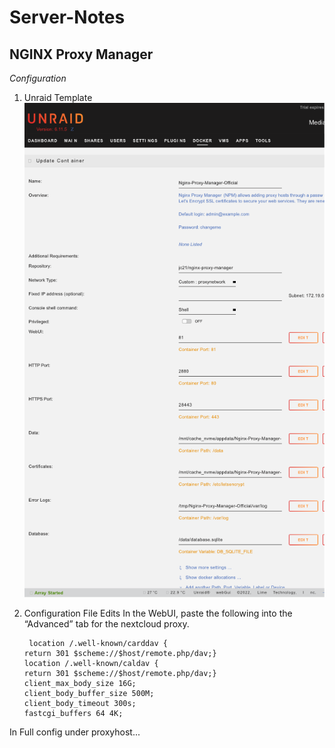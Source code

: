 # Server-Notes
## NGINX Proxy Manager

*Configuration*

 1. Unraid Template ![Unraid Settings](https://github.com/ShyViolets/Server-Notes/blob/main/nginx_template_settings.png?raw=true)
 2. Configuration File Edits
In the WebUI, paste the following into the “Advanced” tab for the nextcloud proxy.

         location /.well-known/carddav {    
        return 301 $scheme://$host/remote.php/dav;}
        location /.well-known/caldav {    
        return 301 $scheme://$host/remote.php/dav;}
        client_max_body_size 16G;
        client_body_buffer_size 500M;
        client_body_timeout 300s;
        fastcgi_buffers 64 4K;
In Full config under proxyhost...
